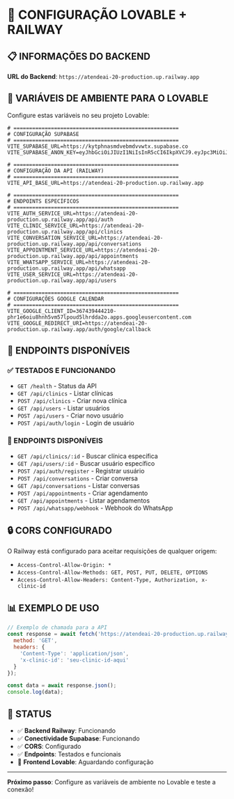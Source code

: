 # 🔗 CONFIGURAÇÃO LOVABLE + RAILWAY

## 📋 **INFORMAÇÕES DO BACKEND**

**URL do Backend**: `https://atendeai-20-production.up.railway.app`

## 🔧 **VARIÁVEIS DE AMBIENTE PARA O LOVABLE**

Configure estas variáveis no seu projeto Lovable:

```env
# =====================================================
# CONFIGURAÇÃO SUPABASE
# =====================================================
VITE_SUPABASE_URL=https://kytphnasmdvebmdvvwtx.supabase.co
VITE_SUPABASE_ANON_KEY=eyJhbGciOiJIUzI1NiIsInR5cCI6IkpXVCJ9.eyJpc3MiOiJzdXBhYmFzZSIsInJlZiI6Imt5dHBobmFzbWR2ZWJtZHZ2d3R4Iiwicm9sZSI6ImFub24iLCJpYXQiOjE3NTU2MjI4MTAsImV4cCI6MjA3MTE5ODgxMH0.gfH3VNqxLZWAbjlrlk44VrBdyF1QKv7CyOSLmhFwbqA

# =====================================================
# CONFIGURAÇÃO DA API (RAILWAY)
# =====================================================
VITE_API_BASE_URL=https://atendeai-20-production.up.railway.app

# =====================================================
# ENDPOINTS ESPECÍFICOS
# =====================================================
VITE_AUTH_SERVICE_URL=https://atendeai-20-production.up.railway.app/api/auth
VITE_CLINIC_SERVICE_URL=https://atendeai-20-production.up.railway.app/api/clinics
VITE_CONVERSATION_SERVICE_URL=https://atendeai-20-production.up.railway.app/api/conversations
VITE_APPOINTMENT_SERVICE_URL=https://atendeai-20-production.up.railway.app/api/appointments
VITE_WHATSAPP_SERVICE_URL=https://atendeai-20-production.up.railway.app/api/whatsapp
VITE_USER_SERVICE_URL=https://atendeai-20-production.up.railway.app/api/users

# =====================================================
# CONFIGURAÇÕES GOOGLE CALENDAR
# =====================================================
VITE_GOOGLE_CLIENT_ID=367439444210-phr1e6oiu8hnh5vm57lpoud5lhrdda2o.apps.googleusercontent.com
VITE_GOOGLE_REDIRECT_URI=https://atendeai-20-production.up.railway.app/auth/google/callback
```

## 🧪 **ENDPOINTS DISPONÍVEIS**

### **✅ TESTADOS E FUNCIONANDO**

- `GET /health` - Status da API
- `GET /api/clinics` - Listar clínicas
- `POST /api/clinics` - Criar nova clínica
- `GET /api/users` - Listar usuários
- `POST /api/users` - Criar novo usuário
- `POST /api/auth/login` - Login de usuário

### **🔧 ENDPOINTS DISPONÍVEIS**

- `GET /api/clinics/:id` - Buscar clínica específica
- `GET /api/users/:id` - Buscar usuário específico
- `POST /api/auth/register` - Registrar usuário
- `POST /api/conversations` - Criar conversa
- `GET /api/conversations` - Listar conversas
- `POST /api/appointments` - Criar agendamento
- `GET /api/appointments` - Listar agendamentos
- `POST /api/whatsapp/webhook` - Webhook do WhatsApp

## 🔒 **CORS CONFIGURADO**

O Railway está configurado para aceitar requisições de qualquer origem:
- `Access-Control-Allow-Origin: *`
- `Access-Control-Allow-Methods: GET, POST, PUT, DELETE, OPTIONS`
- `Access-Control-Allow-Headers: Content-Type, Authorization, x-clinic-id`

## 📊 **EXEMPLO DE USO**

```javascript
// Exemplo de chamada para a API
const response = await fetch('https://atendeai-20-production.up.railway.app/api/clinics', {
  method: 'GET',
  headers: {
    'Content-Type': 'application/json',
    'x-clinic-id': 'seu-clinic-id-aqui'
  }
});

const data = await response.json();
console.log(data);
```

## 🎯 **STATUS**

- ✅ **Backend Railway**: Funcionando
- ✅ **Conectividade Supabase**: Funcionando
- ✅ **CORS**: Configurado
- ✅ **Endpoints**: Testados e funcionais
- 🔄 **Frontend Lovable**: Aguardando configuração

---

**Próximo passo**: Configure as variáveis de ambiente no Lovable e teste a conexão!
